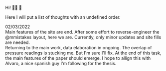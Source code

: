 Hi! 👋🏼 🚀

Here I will put a list of thoughts with an undefined order.

02/03/2022  
Main features of the site are end. 
After some effort to reverse-engineer the @mmistakes layout, here we are. 
Currently, only minor updates and site fills are needed.  
Returning to the main work, data elaboration in ongoing. The overlap of pressure readings is stucking me.
But I'm sure I'll fix. At the end of this task, the main features of the paper should emerge. 
I hope to allign this with Alvaro, a nice spanish guy I'm following for the thesis.